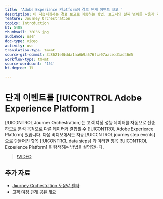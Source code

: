 ```yaml
---
title: 'Adobe Experience Platform에 경로 단계 이벤트 보고 '
description: 이 자습서에서는 경로 보고로 이동하는 방법, 보고서의 날짜 범위를 사용자 지정하는 방법 및 나중에 사용할 수 있도록 보고 템플릿을 저장하는 방법에 대해 설명합니다.
feature: Journey Orchestration
topics: Introduction
kt: 5488
thumbnail: 36636.jpg
audience: user
doc-type: video
activity: use
translation-type: tm+mt
source-git-commit: 3d8621e0bdda1aa6b9a576fca07aacebd1ad46d5
workflow-type: tm+mt
source-wordcount: '104'
ht-degree: 1%

---
```



# 단계 이벤트를 [!UICONTROL Adobe Experience Platform ]

[!UICONTROL Journey Orchestration] 는 고객 여정 성능 데이터를 자동으로 전송하므로 분석 목적으로 다른 데이터와 결합할 수 [!UICONTROL Adobe Experience Platform] 있습니다.
다음 비디오에서는 자동 [!UICONTROL journey step events] 으로 만들어진 항목 [!UICONTROL data steps] 과 이러한 항목 [!UICONTROL Experience Platform] 을 탐색하는 방법을 설명합니다.

>[!VIDEO](https://video.tv.adobe.com/v/36636?quality=12)

## 추가 자료

* [Journey Orchestration 도움말 센터](https://docs.adobe.com/content/help/en/journeys/using/journey-orchestration-home.html):
* [고객 여정 단계 공유 개요](https://docs.adobe.com/content/help/en/journeys/using/building-journeys/sharing-journey-steps/sharing-overview.html)
